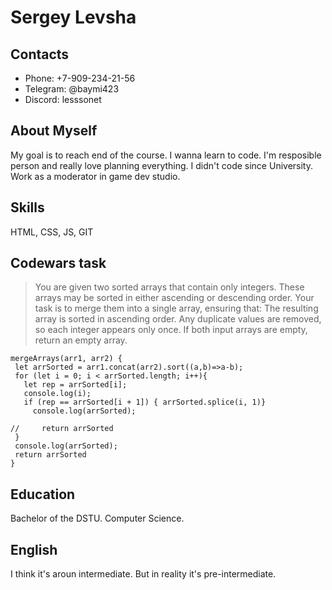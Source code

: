 <!-- Имя и фамилия
Контакты для связи
Краткая информация о себе (ваша цель и приоритеты, подчеркните свои сильные стороны, расскажите о своём опыте работы, если опыта работы нет, расскажите о своём стремлении учиться и узнавать новое)
Навыки (языки программирования, фреймворки, методологии, системы контроля версий и инструменты разработки, которыми вы владеете)
Примеры кода
Опыт работы. Junior Dev может перечислить учебные проекты с указанием использованных навыков и ссылками на исходный код.
Образование (включая пройденные курсы и тренинги)
Английский язык (уровень английского языка, если была языковая практика, расскажите о ней) -->
# Sergey Levsha
## Contacts 
- Phone: +7-909-234-21-56
- Telegram: @baymi423
- Discord: lesssonet
## About Myself
My goal is to reach end of the course. I wanna learn to code. I'm resposible person and really love planning everything. I didn't code since University. Work as a moderator in game dev studio.
## Skills 
HTML, CSS, JS, GIT
## Codewars task

>You are given two sorted arrays that contain only integers. These arrays may be sorted in either ascending or descending order. Your task is to merge them into a single array, ensuring that:
The resulting array is sorted in ascending order.
Any duplicate values are removed, so each integer appears only once.
If both input arrays are empty, return an empty array.
 ```
 mergeArrays(arr1, arr2) {
  let arrSorted = arr1.concat(arr2).sort((a,b)=>a-b);
  for (let i = 0; i < arrSorted.length; i++){
    let rep = arrSorted[i];
    console.log(i);
    if (rep == arrSorted[i + 1]) { arrSorted.splice(i, 1)}
      console.log(arrSorted);

//     return arrSorted
  }
  console.log(arrSorted);
  return arrSorted
} 
```
## Education
Bachelor of the DSTU. Computer Science.
## English
I think it's aroun intermediate. But in reality it's pre-intermediate.
